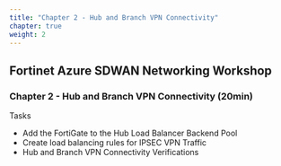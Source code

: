 ```yaml
---
title: "Chapter 2 - Hub and Branch VPN Connectivity"
chapter: true
weight: 2
---
```


## Fortinet Azure SDWAN Networking Workshop

### Chapter 2 - Hub and Branch VPN Connectivity (20min)

Tasks

* Add the FortiGate to the Hub Load Balancer Backend Pool
* Create load balancing rules for IPSEC VPN Traffic
* Hub and Branch VPN Connectivity Verifications
